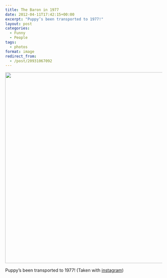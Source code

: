 ```yaml
---
title: The Baron in 1977
date: 2012-04-11T17:42:15+00:00
excerpt: "Puppy’s been transported to 1977!"
layout: post
categories:
  - Funny
  - People
tags:
  - photos
format: image
redirect_from:
  - /post/20931067092
---
```

<a href="http://instagr.am/p/JTFOTKiNpn/" rel="attachment wp-att-60"><img class="alignnone size-full wp-image-60" src="https://dv8b8dkxht4vb.cloudfront.net/img/tumblr_m2c9uga8qg1qlv5s6o1_1280.jpg" alt="" width="612" height="612" srcset="https://dv8b8dkxht4vb.cloudfront.net/img/tumblr_m2c9uga8qg1qlv5s6o1_1280.jpg 612w, https://dv8b8dkxht4vb.cloudfront.net/img/tumblr_m2c9uga8qg1qlv5s6o1_1280-150x150.jpg 150w, https://dv8b8dkxht4vb.cloudfront.net/img/tumblr_m2c9uga8qg1qlv5s6o1_1280-300x300.jpg 300w" sizes="(max-width: 612px) 100vw, 612px" /></a>

Puppy’s been transported to 1977! (Taken with [instagram](http://instagr.am))